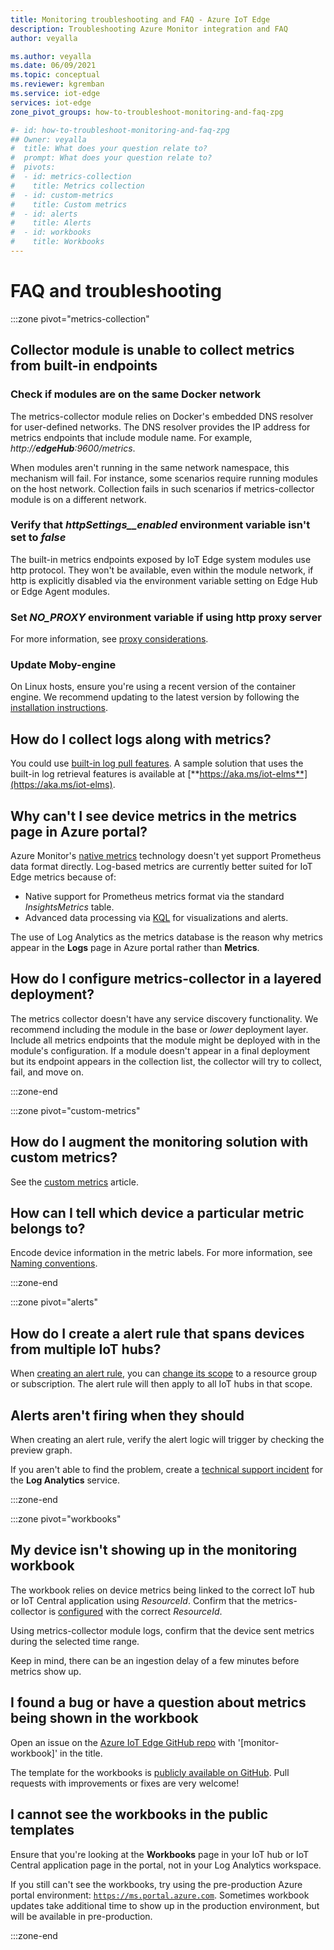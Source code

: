 ```yaml
---
title: Monitoring troubleshooting and FAQ - Azure IoT Edge
description: Troubleshooting Azure Monitor integration and FAQ
author: veyalla

ms.author: veyalla
ms.date: 06/09/2021
ms.topic: conceptual
ms.reviewer: kgremban
ms.service: iot-edge 
services: iot-edge
zone_pivot_groups: how-to-troubleshoot-monitoring-and-faq-zpg

#- id: how-to-troubleshoot-monitoring-and-faq-zpg
## Owner: veyalla
#  title: What does your question relate to?
#  prompt: What does your question relate to?
#  pivots:
#  - id: metrics-collection
#    title: Metrics collection
#  - id: custom-metrics
#    title: Custom metrics
#  - id: alerts
#    title: Alerts
#  - id: workbooks
#    title: Workbooks
---
```


# FAQ and troubleshooting

:::zone pivot="metrics-collection"

## Collector module is unable to collect metrics from built-in endpoints

### Check if modules are on the same Docker network

The metrics-collector module relies on Docker's embedded DNS resolver for user-defined networks. The DNS resolver provides the IP address for metrics endpoints that include module name. For example, *http://**edgeHub**:9600/metrics*.

When modules aren't running in the same network namespace, this mechanism will fail. For instance, some scenarios require running modules on the host network. Collection fails in such scenarios if metrics-collector module is on a different network.

### Verify that *httpSettings__enabled* environment variable isn't set to *false*

The built-in metrics endpoints exposed by IoT Edge system modules use http protocol. They won't be available, even within the module network, if http is explicitly disabled via the environment variable setting on Edge Hub or Edge Agent modules.

### Set *NO_PROXY* environment variable if using http proxy server

For more information, see [proxy considerations](how-to-collect-and-transport-metrics.md#proxy-considerations).

### Update Moby-engine

On Linux hosts, ensure you're using a recent version of the container engine. We recommend updating to the latest version by following the [installation instructions](how-to-provision-single-device-linux-symmetric.md#install-iot-edge).

## How do I collect logs along with metrics?

You could use [built-in log pull features](how-to-retrieve-iot-edge-logs.md). A sample solution that uses the built-in log retrieval features is available at [**https://aka.ms/iot-elms**](https://aka.ms/iot-elms).

## Why can't I see device metrics in the metrics page in Azure portal?

Azure Monitor's [native metrics](../azure-monitor/essentials/data-platform-metrics.md) technology doesn't yet support Prometheus data format directly. Log-based metrics are currently better suited for IoT Edge metrics because of:

* Native support for Prometheus metrics format via the standard *InsightsMetrics* table.
* Advanced data processing via [KQL](/azure/data-explorer/kusto/query/) for visualizations and alerts.

The use of Log Analytics as the metrics database is the reason why metrics appear in the **Logs** page in Azure portal rather than **Metrics**.

## How do I configure metrics-collector in a layered deployment?

The metrics collector doesn't have any service discovery functionality. We recommend including the module in the base or *lower* deployment layer. Include all metrics endpoints that the module might be deployed with in the module's configuration. If a module doesn't appear in a final deployment but its endpoint appears in the collection list, the collector will try to collect, fail, and move on.

:::zone-end

:::zone pivot="custom-metrics"

## How do I augment the monitoring solution with custom metrics?

See the [custom metrics](how-to-add-custom-metrics.md) article.

## How can I tell which device a particular metric belongs to?

Encode device information in the metric labels. For more information, see [Naming conventions](how-to-add-custom-metrics.md#naming-conventions).

:::zone-end

:::zone pivot="alerts"

## How do I create a alert rule that spans devices from multiple IoT hubs?

When [creating an alert rule](how-to-create-alerts.md#create-an-alert-rule), you can [change its scope](how-to-create-alerts.md#select-alert-rule-scope) to a resource group or subscription. The alert rule will then apply to all IoT hubs in that scope.

## Alerts aren't firing when they should

When creating an alert rule, verify the alert logic will trigger by checking the preview graph.

If you aren't able to find the problem, create a [technical support incident](https://azure.microsoft.com/support/create-ticket/) for the **Log Analytics** service.

:::zone-end

:::zone pivot="workbooks"

## My device isn't showing up in the monitoring workbook

The workbook relies on device metrics being linked to the correct IoT hub or IoT Central application using *ResourceId*. Confirm that the metrics-collector is [configured](how-to-collect-and-transport-metrics.md#metrics-collector-configuration) with the correct *ResourceId*.

Using metrics-collector module logs, confirm that the device sent metrics during the selected time range.

Keep in mind, there can be an ingestion delay of a few minutes before metrics show up.

## I found a bug or have a question about metrics being shown in the workbook

Open an issue on the [Azure IoT Edge GitHub repo](https://github.com/azure/iotedge/issues) with '[monitor-workbook]' in the title.

The template for the workbooks is [publicly available on GitHub](https://github.com/microsoft/Application-Insights-Workbooks/tree/master/Workbooks/IoTHub). Pull requests with improvements or fixes are very welcome!

## I cannot see the workbooks in the public templates

Ensure that you're looking at the **Workbooks** page in your IoT hub or IoT Central application page in the portal, not in your Log Analytics workspace.

If you still can't see the workbooks, try using the pre-production Azure portal environment: [`https://ms.portal.azure.com`](https://ms.portal.azure.com). Sometimes workbook updates take additional time to show up in the production environment, but will be available in pre-production.

:::zone-end